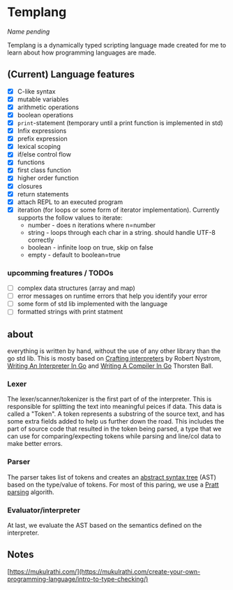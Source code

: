 # Templang

_Name pending_

Templang is a dynamically typed scripting language made created for me to learn
about how programming languages are made.

## (Current) Language features

- [x] C-like syntax
- [x] mutable variables
- [x] arithmetic operations
- [x] boolean operations
- [x] `print`-statement (temporary until a print function is implemented in std)
- [x] Infix expressions
- [x] prefix expression
- [x] lexical scoping
- [x] if/else control flow
- [x] functions
- [x] first class function
- [x] higher order function
- [x] closures
- [x] return statements
- [x] attach REPL to an executed program
- [x] iteration (for loops or some form of iterator implementation). Currently supports the follow values to iterate:
  - number - does n iterations where n=number
  - string - loops through each char in a string. should handle UTF-8 correctly
  - boolean - infinite loop on true, skip on false
  - empty - default to boolean=true

### upcomming freatures / TODOs

- [ ] complex data structures (array and map)
- [ ] error messages on runtime errors that help you identify your error
- [ ] some form of std lib implemented with the language
- [ ] formatted strings with print statment

## about

everything is written by hand, without the use of any other library than the go std lib.
This is mosty based on [Crafting interpreters] by Robert Nystrom, [Writing An Interpreter In Go] and [Writing A Compiler In Go] Thorsten Ball.

### Lexer

The lexer/scanner/tokenizer is the first part of of the interpreter. This is responsible for
splitting the text into meaningful peices if data. This data is called a "Token". A token represents
a substring of the source text, and has some extra fields added to help us further down the road. This includes
the part of source code that resulted in the token being parsed, a type that we can use for comparing/expecting
tokens while parsing and line/col data to make better errors.

### Parser

The parser takes list of tokens and creates an
[abstract syntax tree] (AST)
based on the type/value of tokens. For most of this paring, we use a
[Pratt parsing] algorith.

### Evaluator/interpreter

At last, we evaluate the AST based on the semantics defined on the interpreter.

## Notes

[https://mukulrathi.com/](https://mukulrathi.com/create-your-own-programming-language/intro-to-type-checking/)

<!-- ## sources -->

[Pratt parsing]: https://en.wikipedia.org/wiki/Operator-precedence_parser#Pratt_parsing
[abstract syntax tree]: https://en.wikipedia.org/wiki/Abstract_syntax_tree
[Crafting interpreters]: https://craftinginterpreters.com
[Pratt parsers: expression parsing made easy]: https://journal.stuffwithstuff.com/2011/03/19/pratt-parsers-expression-parsing-made-easy/
[Writing An Interpreter In Go]: https://interpreterbook.com
[Writing A Compiler In Go]: https://compilerbook.com
